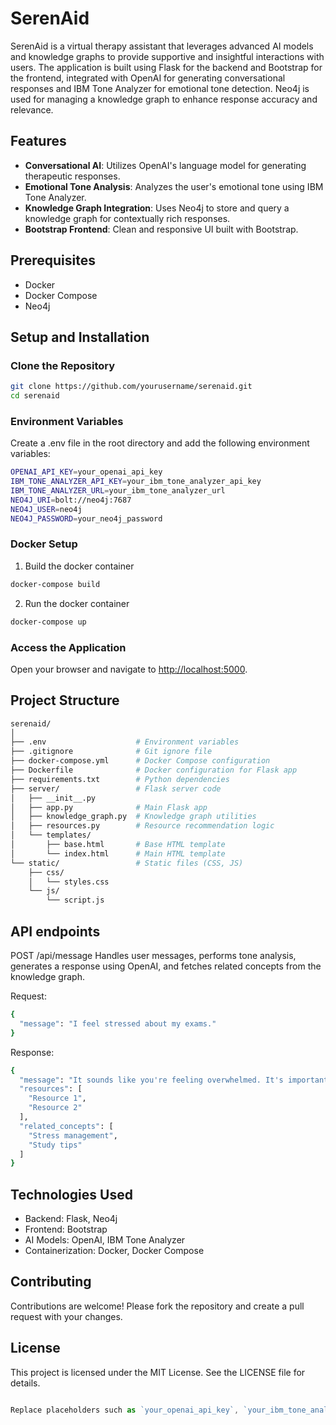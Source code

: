 # SerenAid

SerenAid is a virtual therapy assistant that leverages advanced AI models and knowledge graphs to provide supportive and insightful interactions with users. The application is built using Flask for the backend and Bootstrap for the frontend, integrated with OpenAI for generating conversational responses and IBM Tone Analyzer for emotional tone detection. Neo4j is used for managing a knowledge graph to enhance response accuracy and relevance.

## Features

- **Conversational AI**: Utilizes OpenAI's language model for generating therapeutic responses.
- **Emotional Tone Analysis**: Analyzes the user's emotional tone using IBM Tone Analyzer.
- **Knowledge Graph Integration**: Uses Neo4j to store and query a knowledge graph for contextually rich responses.
- **Bootstrap Frontend**: Clean and responsive UI built with Bootstrap.

## Prerequisites

- Docker
- Docker Compose
- Neo4j

## Setup and Installation

### Clone the Repository

```sh
git clone https://github.com/yourusername/serenaid.git
cd serenaid
```

### Environment Variables

Create a .env file in the root directory and add the following environment variables:

```sh
OPENAI_API_KEY=your_openai_api_key
IBM_TONE_ANALYZER_API_KEY=your_ibm_tone_analyzer_api_key
IBM_TONE_ANALYZER_URL=your_ibm_tone_analyzer_url
NEO4J_URI=bolt://neo4j:7687
NEO4J_USER=neo4j
NEO4J_PASSWORD=your_neo4j_password
```

### Docker Setup

1. Build the docker container

```sh
docker-compose build
```

2. Run the docker container

```sh
docker-compose up
```

### Access the Application

Open your browser and navigate to <http://localhost:5000>.

## Project Structure

```sh
serenaid/
│
├── .env                    # Environment variables
├── .gitignore              # Git ignore file
├── docker-compose.yml      # Docker Compose configuration
├── Dockerfile              # Docker configuration for Flask app
├── requirements.txt        # Python dependencies
├── server/                 # Flask server code
│   ├── __init__.py
│   ├── app.py              # Main Flask app
│   ├── knowledge_graph.py  # Knowledge graph utilities
│   ├── resources.py        # Resource recommendation logic
│   └── templates/
│       ├── base.html       # Base HTML template
│       └── index.html      # Main HTML template
└── static/                 # Static files (CSS, JS)
    ├── css/
    │   └── styles.css
    └── js/
        └── script.js
```

## API endpoints

POST /api/message
Handles user messages, performs tone analysis, generates a response using OpenAI, and fetches related concepts from the knowledge graph.

Request:

```sh
{
  "message": "I feel stressed about my exams."
}
```

Response:

```sh
{
  "message": "It sounds like you're feeling overwhelmed. It's important to take breaks and organize your study schedule. How can I assist you further?",
  "resources": [
    "Resource 1",
    "Resource 2"
  ],
  "related_concepts": [
    "Stress management",
    "Study tips"
  ]
}
```

## Technologies Used

- Backend: Flask, Neo4j
- Frontend: Bootstrap
- AI Models: OpenAI, IBM Tone Analyzer
- Containerization: Docker, Docker Compose

## Contributing

Contributions are welcome! Please fork the repository and create a pull request with your changes.

## License

This project is licensed under the MIT License. See the LICENSE file for details.

```javascript

Replace placeholders such as `your_openai_api_key`, `your_ibm_tone_analyzer_api_key`, `your_ibm_tone_analyzer_url`, and `your_neo4j_password` with your actual credentials and secrets. Also, update the GitHub repository URL in the "Clone the Repository" section to your repository's URL.
```
